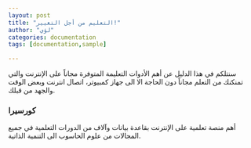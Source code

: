 ```yaml
---
layout: post
title: "التعليم من أجل التغيير!"
author: "لؤي"
categories: documentation
tags: [documentation,sample]

---
```


سنتلكم في هذا الدليل عن أهم اﻷدوات التعليمة المتوفرة مجاناً على اﻹنترنت والتي تمنكنك من التعلم مجاناً دون الحاجة اﻻ الى جهاز كمبيوتر، اتصال انترنت وبعض الوقت والجهد من قبلك.

### كورسيرا
أهم منصة تعلمية على اﻹنترنت بقاعدة بيانات وآﻻف من الدورات التعلمية في جميع المجالات من علوم الحاسوب الى التنمية الذاتية.

